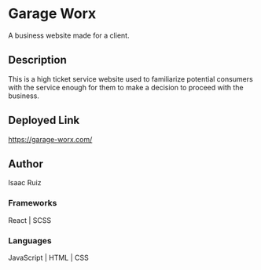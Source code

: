 # Garage Worx

A business website made for a client.

## Description

This is a high ticket service website used to familiarize potential consumers with the service enough for them to make a decision to proceed with the business.

## Deployed Link

https://garage-worx.com/

## Author
Isaac Ruiz

### Frameworks
React | SCSS

### Languages
JavaScript | HTML | CSS
